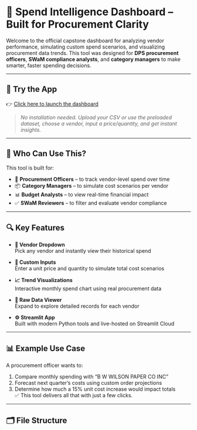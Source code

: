 # 💼 Spend Intelligence Dashboard – Built for Procurement Clarity

Welcome to the official capstone dashboard for analyzing vendor performance, simulating custom spend scenarios, and visualizing procurement data trends. This tool was designed for **DPS procurement officers**, **SWaM compliance analysts**, and **category managers** to make smarter, faster spending decisions.

---

## 🚀 Try the App  
👉 [Click here to launch the dashboard](https://spend-simulator-cdqgvmwf7avwpgwbmdrcy4.streamlit.app/)

> *No installation needed. Upload your CSV or use the preloaded dataset, choose a vendor, input a price/quantity, and get instant insights.*

---

## 👥 Who Can Use This?

This tool is built for:
- 🧾 **Procurement Officers** – to track vendor-level spend over time
- 📦 **Category Managers** – to simulate cost scenarios per vendor
- 📊 **Budget Analysts** – to view real-time financial impact
- ✅ **SWaM Reviewers** – to filter and evaluate vendor compliance

---

## 🔍 Key Features

- **📁 Vendor Dropdown**  
  Pick any vendor and instantly view their historical spend

- **🧮 Custom Inputs**  
  Enter a unit price and quantity to simulate total cost scenarios

- **📈 Trend Visualizations**  
  Interactive monthly spend chart using real procurement data

- **🔎 Raw Data Viewer**  
  Expand to explore detailed records for each vendor

- **⚙️ Streamlit App**  
  Built with modern Python tools and live-hosted on Streamlit Cloud

---

## 📊 Example Use Case

A procurement officer wants to:
1. Compare monthly spending with “B W WILSON PAPER CO INC”
2. Forecast next quarter’s costs using custom order projections
3. Determine how much a 15% unit cost increase would impact totals  
✅ This tool delivers all that with just a few clicks.

---

## 🗂️ File Structure

